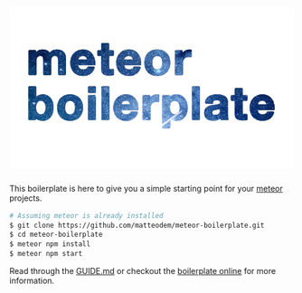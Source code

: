 # [![meteor-boilerplate](https://github.com/matteodem/media-images/blob/master/boilerplate/meteor_boilerplate_header.jpg?raw=true)](http://meteor-boilerplate.surge.sh/)

This boilerplate is here to give you a simple starting point for your [meteor](https://www.meteor.com) projects.

```sh
# Assuming meteor is already installed
$ git clone https://github.com/matteodem/meteor-boilerplate.git
$ cd meteor-boilerplate
$ meteor npm install
$ meteor npm start
```

Read through the [GUIDE.md](GUIDE.md) or checkout the [boilerplate online](http://meteor-boilerplate.surge.sh/) for more information.

